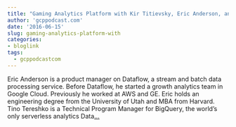 ```yaml
---
title: "Gaming Analytics Platform with Kir Titievsky, Eric Anderson, and Tino Tereshko"
author: 'gcppodcast.com'
date: '2016-06-15'
slug: gaming-analytics-platform-with
categories:
- bloglink
tags:
  - gcppodcastcom
---
```


Eric Anderson is a product manager on Dataflow, a stream and batch data processing service. Before Dataflow, he started a growth analytics team in Google Cloud. Previously he worked at AWS and GE. Eric holds an engineering degree from the University of Utah and MBA from Harvard. Tino Tereshko is a Technical Program Manager for BigQuery, the world’s only serverless analytics Data[... <i class="fas fa-external-link-alt"></i>](https://www.gcppodcast.com/post/episode-30-gaming-analytics-with-kir-eric-and-tino/)

